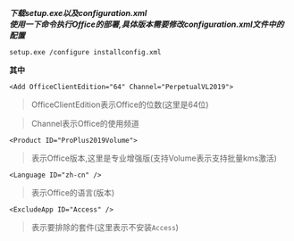 ***下载setup.exe以及configuration.xml<br>***
***使用一下命令执行Office的部署,具体版本需要修改configuration.xml文件中的配置***

`setup.exe /configure installconfig.xml`

**其中**

`<Add OfficeClientEdition="64" Channel="PerpetualVL2019">`

> OfficeClientEdition表示Office的位数(这里是64位)

> Channel表示Office的使用频道

`<Product ID="ProPlus2019Volume">`

> 表示Office版本,这里是专业增强版(支持Volume表示支持批量kms激活)

`<Language ID="zh-cn" />`

> 表示Office的语言(版本)

`<ExcludeApp ID="Access" />`

> 表示要排除的套件(这里表示不安装`Access`)
